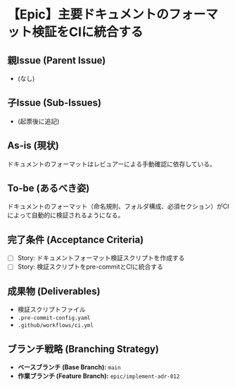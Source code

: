 # 【Epic】主要ドキュメントのフォーマット検証をCIに統合する

## 親Issue (Parent Issue)
- (なし)

## 子Issue (Sub-Issues)
- (起票後に追記)

## As-is (現状)
ドキュメントのフォーマットはレビュアーによる手動確認に依存している。

## To-be (あるべき姿)
ドキュメントのフォーマット（命名規則、フォルダ構成、必須セクション）がCIによって自動的に検証されるようになる。

## 完了条件 (Acceptance Criteria)
- [ ] Story: ドキュメントフォーマット検証スクリプトを作成する
- [ ] Story: 検証スクリプトをpre-commitとCIに統合する

## 成果物 (Deliverables)
- 検証スクリプトファイル
- `.pre-commit-config.yaml`
- `.github/workflows/ci.yml`

## ブランチ戦略 (Branching Strategy)
- **ベースブランチ (Base Branch):** `main`
- **作業ブランチ (Feature Branch):** `epic/implement-adr-012`
